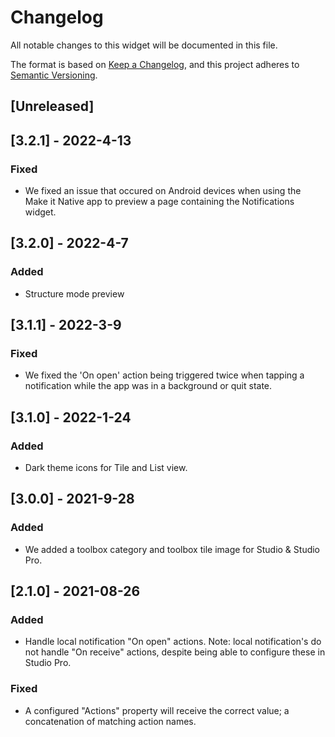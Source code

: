 # Changelog

All notable changes to this widget will be documented in this file.

The format is based on [Keep a Changelog](https://keepachangelog.com/en/1.0.0/), and this project adheres to [Semantic Versioning](https://semver.org/spec/v2.0.0.html).

## [Unreleased]

## [3.2.1] - 2022-4-13

### Fixed

-   We fixed an issue that occured on Android devices when using the Make it Native app to preview a page containing the Notifications widget.

## [3.2.0] - 2022-4-7

### Added

-   Structure mode preview

## [3.1.1] - 2022-3-9

### Fixed

-   We fixed the 'On open' action being triggered twice when tapping a notification while the app was in a background or quit state.

## [3.1.0] - 2022-1-24

### Added

-   Dark theme icons for Tile and List view.

## [3.0.0] - 2021-9-28

### Added

-   We added a toolbox category and toolbox tile image for Studio & Studio Pro.

## [2.1.0] - 2021-08-26

### Added

-   Handle local notification "On open" actions. Note: local notification's do not handle "On receive" actions, despite being able to configure these in Studio Pro.

### Fixed

-   A configured "Actions" property will receive the correct value; a concatenation of matching action names.
